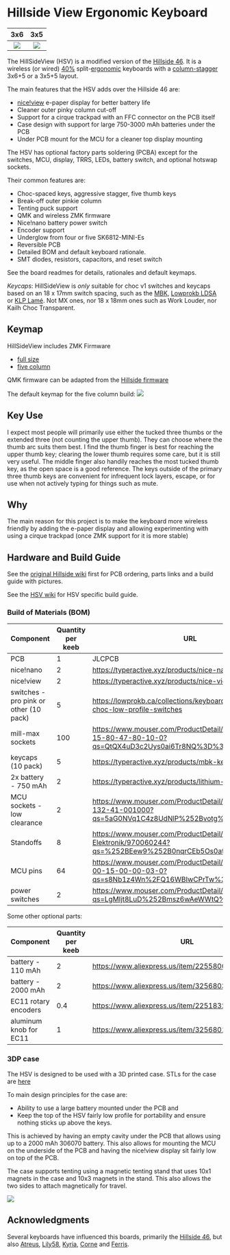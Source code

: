 # Hillside View Ergonomic Keyboard

3x6                       |  3x5
:-------------------------:|:-------------------------:
![](https://github.com/wannabecoffeenerd/HillSideView/blob/main/hillsideview46/doc/image/hsv_3x6_with_plate.jpg)  |  ![](https://github.com/wannabecoffeenerd/HillSideView/blob/main/hillsideview46/doc/image/hsv_3x5_klp_lame.jpg)

The HillSideView (HSV) is a modified version of the [Hillside 46](https://github.com/mmccoyd/hillside). It is a 
 wireless (or wired) [40%](https://deskthority.net/wiki/40%25) 
 split-[ergonomic](https://deskthority.net/wiki/Ergonomic_keyboard) 
 keyboards with a 
 [column-stagger](https://deskthority.net/wiki/Staggering#Columnar_layout) 3x6+5 or a 3x5+5 layout.

The main features that the HSV adds over the Hillside 46 are:
- [nice!view](https://github.com/getkeops/keops/tree/main) e-paper display for better battery life
- Cleaner outer pinky column cut-off
- Support for a cirque trackpad with an FFC connector on the PCB itself
- Case design with support for large 750-3000 mAh batteries under the PCB
- Under PCB mount for the MCU for a cleaner top display mounting

The HSV has optional factory parts soldering (PCBA) except for the switches, MCU, display, TRRS, LEDs, battery switch, and optional hotswap sockets.

Their common features are:

- Choc-spaced keys, aggressive stagger, five thumb keys
- Break-off outer pinkie column
- Tenting puck support
- QMK and wireless ZMK firmware
- Nice!nano battery power switch
- Encoder support
- Underglow from four or five SK6812-MINI-Es
- Reversible PCB
- Detailed BOM and default keyboard rationale.
- SMT diodes, resistors, capacitors, and reset switch

See the board readmes for details, rationales and default keymaps.

*Keycaps*: HillSideView is _only_ suitable for choc v1 switches and keycaps based on an 18 x 17mm switch spacing, such as the [MBK](https://mkultra.click/mbk-choc-keycaps), [Lowprokb LDSA](https://lowprokb.ca/products/ldsa-low-profile-blank-keycaps) or [KLP Lamé](https://github.com/braindefender/KLP-Lame-Keycaps/). Not MX ones, nor 18 x 18mm ones such as Work Louder, nor Kailh Choc Transparent.

## Keymap

HillSideView includes ZMK Firmware
- [full size](https://github.com/mike1808/zmk-config)
- [five column](https://github.com/wannabecoffeenerd/zmk-config)

QMK firmware can be adapted from the [Hillside firmware](https://github.com/qmk/qmk_firmware/tree/master/keyboards/handwired/hillside) 

The default keymap for the five column build:
![](https://github.com/wannabecoffeenerd/zmk-config/blob/main/visualization/hsv.svg)

## Key Use

I expect most people will primarily use either the tucked three thumbs or the extended three (not counting the upper thumb). They can choose where the thumb arc suits them best. I find the thumb finger is best for reaching the upper thumb key; clearing the lower thumb requires some care, but it is still very useful. The middle finger also handily reaches the most tucked thumb key, as the open space is a good reference. The keys outside of the primary three thumb keys are convenient for infrequent lock layers, escape, or for use when not actively typing for things such as mute.

## Why

The main reason for this project is to make the keyboard more wireless friendly by adding the e-paper display and allowing experimenting with using a cirque trackpad (once ZMK support for it is more stable)

## Hardware and Build Guide

See the [original Hillside wiki](https://github.com/mmccoyd/hillside/wiki)
 first for PCB ordering, parts links and a build guide with pictures.

See the [HSV wiki](https://github.com/wannabecoffeenerd/HillSideView/wiki) for HSV specific
 build guide.

 ### Build of Materials (BOM)

| **Component**                          | **Quantity per keeb** | **URL**                                                                                                 | **Source**      | **Price Per SKU** |
|----------------------------------------|-----------------------|---------------------------------------------------------------------------------------------------------|-----------------|-------------------|
| PCB                                    |                     1 | JLCPCB                                                                                                  | JLCPCB          |            10.778 |
| nice!nano                              |                     2 | https://typeractive.xyz/products/nice-nano                                                              | typeractive.xyz |                25 |
| nice!view                              |                     2 | https://typeractive.xyz/products/nice-view                                                              | typeractive.xyz |                20 |
| switches - pro pink or other (10 pack) |                     5 | https://lowprokb.ca/collections/keyboards/products/kailh-choc-low-profile-switches                      | lowprokb.ca     |                 5 |
| mill-max sockets                       |                   100 | https://www.mouser.com/ProductDetail/Mill-Max/0305-2-15-80-47-80-10-0?qs=QtQX4uD3c2Uys0ai6Tr8NQ%3D%3D   | mouser.com      |               0.1 |
| keycaps (10 pack)                      |                     5 | https://typeractive.xyz/products/mbk-keycaps                                                            | typeractive.xyz |               3.5 |
| 2x battery - 750 mAh                   |                     2 | https://typeractive.xyz/products/lithium-battery-750mah                                                 | typeractive.xyz |                 6 |
| MCU sockets - low clearance            |                     2 | https://www.mouser.com/ProductDetail/Mill-Max/310-47-132-41-001000?qs=5aG0NVq1C4z8UdNlP%252Bvotg%3D%3D  | mouser.com      |              2.17 |
| Standoffs                              |                     8 | https://www.mouser.com/ProductDetail/Wurth-Elektronik/970060244?qs=%252BEew9%252B0nqrCEb5Os0atlaA%3D%3D | mouser.com      |              0.43 |
| MCU pins                               |                    64 | https://www.mouser.com/ProductDetail/Mill-Max/3320-0-00-15-00-00-03-0?qs=s8Nb1z4Wn%2FQ16WBIwCPrTw%3D%3D | mouser.com      |              0.05 |
| power switches                         |                     2 | https://www.mouser.com/ProductDetail/CK/JS202011AQN?qs=LgMIjt8LuD%252Bmsz6wAeWWtQ%3D%3D                 | mouser.com      |             0.471 |

Some other optional parts:

| **Component**          | **Quantity per keeb** | **URL**                                              | **Source**    | **Price Per SKU** |
|------------------------|-----------------------|------------------------------------------------------|---------------|-------------------|
| battery - 110 mAh      |                     2 | https://www.aliexpress.us/item/2255800150229489.html | aliexpress.us |              1.36 |
| battery - 2000 mAh     |                     2 | https://www.aliexpress.us/item/3256803882039204.html | aliexpress.us |              5.18 |
| EC11 rotary encoders   |                   0.4 | https://www.aliexpress.us/item/2251832789732148.html | aliexpress.us |              5.08 |
| aluminum knob for EC11 |                     1 | https://www.aliexpress.us/item/3256801125707035.html | aliexpress.us |              6.85 |

 ### 3DP case

 The HSV is designed to be used with a 3D printed case. STLs for the case are [here](https://github.com/wannabecoffeenerd/HillSideView/tree/main/hillsideview46/case)

 To main design principles for the case are:
 - Ability to use a large battery mounted under the PCB and
 - Keep the top of the HSV fairly low profile for portability and ensure nothing sticks up above the keys.

 This is achieved by having an empty cavity under the PCB that allows using up to a 2000 mAh 306070 battery. This also allows for mounting the MCU on the underside of the PCB and having the nice!view display sit fairly low on top of the PCB.
 
 The case supports tenting using a magnetic tenting stand that uses 10x1 magnets in the case and 10x3 magnets in the stand. This also allows the two sides to attach magnetically for travel.

 ![](https://github.com/wannabecoffeenerd/HillSideView/blob/main/hillsideview46/doc/image/hsv_stealth_tented.jpg)

## Acknowledgments

Several keyboards have influenced this boards, primarily the
  [Hillside 46](https://github.com/mmccoyd/hillside), but also
  [Atreus](https://shop.keyboard.io/products/keyboardio-atreus),
  [Lily58](https://github.com/kata0510/Lily58),
  [Kyria](https://splitkb.com/collections/keyboard-kits/products/kyria-pcb-kit),
  [Corne](https://github.com/foostan/crkbd) and
  [Ferris](https://github.com/pierrechevalier83/ferris).
